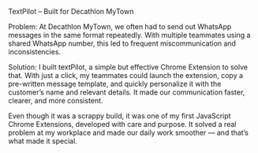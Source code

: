 TextPilot – Built for Decathlon MyTown

Problem:
At Decathlon MyTown, we often had to send out WhatsApp messages in the same format repeatedly. With multiple teammates using a shared WhatsApp number, this led to frequent miscommunication and inconsistencies.

Solution:
I built textPilot, a simple but effective Chrome Extension to solve that. With just a click, my teammates could launch the extension, copy a pre-written message template, and quickly personalize it with the customer’s name and relevant details. It made our communication faster, clearer, and more consistent.

Even though it was a scrappy build, it was one of my first JavaScript Chrome Extensions, developed with care and purpose. It solved a real problem at my workplace and made our daily work smoother — and that’s what made it special.
